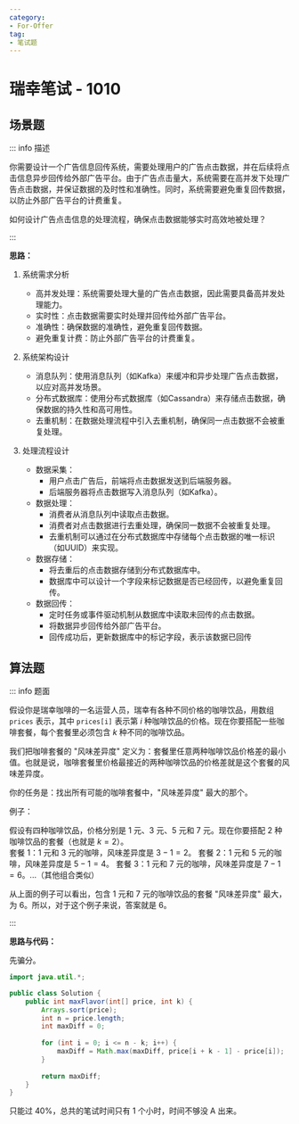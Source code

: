 ```yaml
---
category: 
- For-Offer
tag: 
- 笔试题
---
```


# 瑞幸笔试 - 1010

<!-- more -->

## 场景题

::: info 描述

你需要设计一个广告信息回传系统，需要处理用户的广告点击数据，并在后续将点击信息异步回传给外部广告平台。由于广告点击量大，系统需要在高并发下处理广告点击数据，并保证数据的及时性和准确性。同时，系统需要避免重复回传数据，以防止外部广告平台的计费重复。

如何设计广告点击信息的处理流程，确保点击数据能够实时高效地被处理？

:::

**思路：**

1. 系统需求分析
   - 高并发处理：系统需要处理大量的广告点击数据，因此需要具备高并发处理能力。
   - 实时性：点击数据需要实时处理并回传给外部广告平台。
   - 准确性：确保数据的准确性，避免重复回传数据。
   - 避免重复计费：防止外部广告平台的计费重复。

2. 系统架构设计
   - 消息队列：使用消息队列（如Kafka）来缓冲和异步处理广告点击数据，以应对高并发场景。
   - 分布式数据库：使用分布式数据库（如Cassandra）来存储点击数据，确保数据的持久性和高可用性。
   - 去重机制：在数据处理流程中引入去重机制，确保同一点击数据不会被重复处理。

3. 处理流程设计
   - 数据采集：
     - 用户点击广告后，前端将点击数据发送到后端服务器。
     - 后端服务器将点击数据写入消息队列（如Kafka）。
   - 数据处理：
     - 消费者从消息队列中读取点击数据。
     - 消费者对点击数据进行去重处理，确保同一数据不会被重复处理。
     - 去重机制可以通过在分布式数据库中存储每个点击数据的唯一标识（如UUID）来实现。
   - 数据存储：
     - 将去重后的点击数据存储到分布式数据库中。
     - 数据库中可以设计一个字段来标记数据是否已经回传，以避免重复回传。
   - 数据回传：
     - 定时任务或事件驱动机制从数据库中读取未回传的点击数据。
     - 将数据异步回传给外部广告平台。
     - 回传成功后，更新数据库中的标记字段，表示该数据已回传

## 算法题

::: info 题面

假设你是瑞幸咖啡的一名运营人员，瑞幸有各种不同价格的咖啡饮品，用数组 `prices` 表示，其中 `prices[i]` 表示第 $i$ 种咖啡饮品的价格。现在你要搭配一些咖啡套餐，每个套餐里必须包含 $k$ 种不同的咖啡饮品。

我们把咖啡套餐的 "风味差异度" 定义为：套餐里任意两种咖啡饮品价格差的最小值。也就是说，咖啡套餐里价格最接近的两种咖啡饮品的价格差就是这个套餐的风味差异度。

你的任务是：找出所有可能的咖啡套餐中，"风味差异度" 最大的那个。

例子：

假设有四种咖啡饮品，价格分别是 $1$ 元、$3$ 元、$5$ 元和 $7$ 元。现在你要搭配 $2$ 种咖啡饮品的套餐（也就是 $k=2$）。  
套餐 $1$：$1$ 元和 $3$ 元的咖啡，风味差异度是 $3-1=2$。
套餐 $2$：$1$ 元和 $5$ 元的咖啡，风味差异度是 $5-1=4$。
套餐 $3$：$1$ 元和 $7$ 元的咖啡，风味差异度是 $7-1=6$。...（其他组合类似）

从上面的例子可以看出，包含 $1$ 元和 $7$ 元的咖啡饮品的套餐 "风味差异度" 最大，为 $6$。所以，对于这个例子来说，答案就是 $6$。

:::

**思路与代码：**

先骗分。

```java
import java.util.*;

public class Solution {
    public int maxFlavor(int[] price, int k) {
        Arrays.sort(price);
        int n = price.length;
        int maxDiff = 0;
        
        for (int i = 0; i <= n - k; i++) {
            maxDiff = Math.max(maxDiff, price[i + k - 1] - price[i]);
        }
        
        return maxDiff;
    }
}
```

只能过 $40\%$，总共的笔试时间只有 $1$ 个小时，时间不够没 A 出来。


